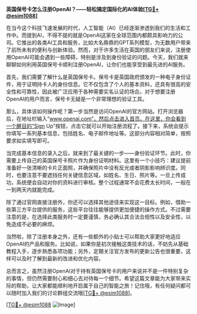 **英国保号卡怎么注册OpenAI？——轻松搞定国际化的AI体验[[TG💪+ @esim1088](https://t.me/s/esim1088)]**

在当今这个科技飞速发展的时代，人工智能（AI）已经逐渐渗透到我们的生活和工作中。而提到AI，不得不提的就是OpenAI这家在全球范围内都颇具影响力的公司。它推出的各类AI工具和服务，比如大名鼎鼎的GPT系列模型，为无数用户带来了前所未有的便利与创新体验。然而，对于许多生活在英国的朋友们来说，注册使用OpenAI可能会遇到一些障碍，特别是涉及到身份验证的问题。今天，我们就来聊聊如何利用英国保号卡顺利注册OpenAI，让你们也能享受到最先进的AI服务。

首先，我们需要了解什么是英国保号卡。保号卡是英国政府颁发的一种电子身份证件，用于证明持卡人的身份信息。它不仅包含了个人的基本资料，还具有很高的安全性和可靠性，因此被广泛应用于各种需要实名认证的场合。对于想要注册OpenAI的用户而言，保号卡无疑是一个非常理想的验证工具。

那么，具体该如何操作呢？第一步当然是访问OpenAI的官方网站。打开浏览器后，在地址栏输入“www.openai.com”，然后点击进入首页。在这里，你会看到一个醒目的“Sign Up”按钮，点击它就可以开始注册流程了。接下来，系统会提示你填写一系列基本信息，包括姓名、电子邮件地址等。这部分内容相对简单，按照要求如实填写即可。

当完成基本信息的录入之后，就来到了最关键的一步——身份验证环节。此时，你需要上传自己的英国保号卡照片作为身份证明材料。这里有一个小技巧：建议提前准备好一张清晰的卡片正面照，并确保照片中没有反光或者阴影影响辨识度。同时，也要注意不要遮挡任何关键信息区域，如姓名、生日、照片等。一旦上传成功，系统便会自动对你的资料进行审核。整个过程通常不会花费太长时间，一般在一到两天内就能完成。

除了通过官网直接注册外，你还可以选择其他途径来实现这一目标。例如，借助一些第三方平台提供的服务，这些平台往往能够提供更加便捷的操作方式。不过需要注意的是，在选择此类服务时一定要谨慎，务必确认其合法合规性以及安全性，以免造成不必要的麻烦。

当然啦，除了注册本身之外，还有一些额外的小贴士可以帮助大家更好地适应OpenAI的产品和服务。比如说，如果你是初次接触这类技术的话，不妨先从基础教程入手，逐步熟悉各项功能；另外，定期关注官方发布的更新公告也很重要，这样可以及时了解到最新的改进和优化内容。

总而言之，虽然注册OpenAI对于持有英国保号卡的用户来说并不是一件特别复杂的事情，但仍然需要耐心和细心去对待每一个细节。希望这篇文章能为大家带来实际的帮助，让大家都能顺利地开启属于自己的智能之旅！记住哦，有任何疑问都可以随时加入我们的讨论群组交流哦[[TG💪+ @esim1088](https://t.me/s/esim1088)]。

[[TG💪+ @esim1088](https://t.me/s/esim1088) ![Image](https://i.postimg.cc/4NQfJmqS/Snipaste-2025-05-13-00-14-12.png)]